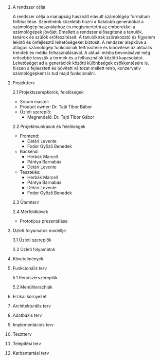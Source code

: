 1. A rendszer célja

	A rendszer célja a manapság használt elavult számológép formátum felfrissítése. Szeretnénk közelebb hozni a fiatalabb generáiókat a számológép használathoz és megismertetni az emberekkel a számológépek jövőjét. Emellett a rendszer elősegítené a tanulók, tanárok és szülők erőfeszítéseit. A tanulóknak szórakozató és figyelem lekötő és önfejlesztő lehetőségeket biztosít. A rendszer alapköve a átlagos számológép funkcióinak felfrissítése és kibővítése az aktuális trendek és média felhasználásával. A aktuál média bevonásával még erősebbé tesszük a termék és a felhasználók közötti kapcsolatot. Lehetőséget ad a generációk közötti különbségek csökkentésére is, hiszen a fejlesztett és bővitett változat mellett retro, konzervatív számológépként is tud majd funkcionálni.
2. Projektterv
   
	2.1 Projektszerepkörök, felelőségek
	-   Srcum master:
	-   Product owner: Dr. Tajti Tibor Bábor
	-   Üzleti szereplő:
		-   Megrendelő: Dr. Tajti Tibor Gábor
   
	2.2 Projektmunkások és felelőségek
   		
	-   Frontend:
		-   Détári Levente
		-   Fodor Győző Benedek
	-   Backend:  
		-   Herbák Marcell
		-   Pántya Barnabás
		-   Détári Levente
	-   Tesztelés:   
		-   Herbák Marcell
		-   Pántya Barnabás
		-   Détári Levente
		-   Fodor Győző Benedek
  
	2.3 Ütemterv
   
	2.4 Mérföldkövek
   	-   Prototípus prezentálása
   
4. Üzleti folyamatok modellje
   
	3.1 Üzleti szereplők
   
	3.2 Üzleti folyamatok
   
5. Követelmények
   
6. Funkcionális terv
    
	5.1 Rendszerszereplők
   
	5.2 Menühierachiák
   
7. Fizikai környezet
    
8. Architekturális terv
    
9. Adatbázis terv
    
10. Implementációs terv
    
11. Tesztterv
    
12. Telepítési terv
    
13. Karbantartási terv
   
